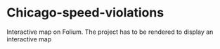 # Chicago-speed-violations
Interactive map on Folium. The project has to be rendered to display an interactive map
